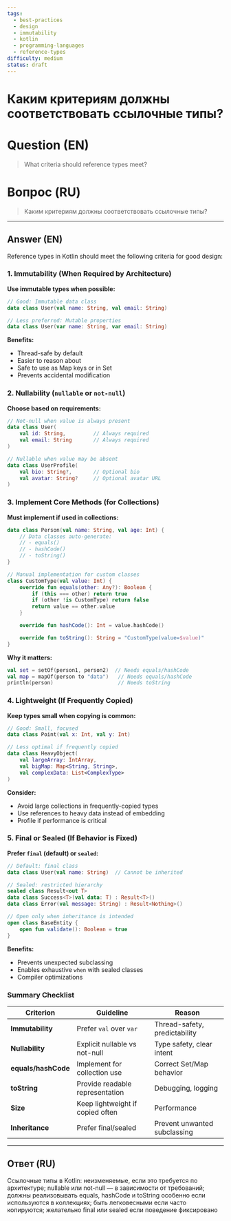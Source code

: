 ```yaml
---
tags:
  - best-practices
  - design
  - immutability
  - kotlin
  - programming-languages
  - reference-types
difficulty: medium
status: draft
---
```


# Каким критериям должны соответствовать ссылочные типы?

# Question (EN)
> What criteria should reference types meet?

# Вопрос (RU)
> Каким критериям должны соответствовать ссылочные типы?

---

## Answer (EN)

Reference types in Kotlin should meet the following criteria for good design:

### 1. Immutability (When Required by Architecture)

**Use immutable types when possible:**
```kotlin
// Good: Immutable data class
data class User(val name: String, val email: String)

// Less preferred: Mutable properties
data class User(var name: String, var email: String)
```

**Benefits:**
- Thread-safe by default
- Easier to reason about
- Safe to use as Map keys or in Set
- Prevents accidental modification

### 2. Nullability (`nullable` or `not-null`)

**Choose based on requirements:**
```kotlin
// Not-null when value is always present
data class User(
    val id: String,         // Always required
    val email: String       // Always required
)

// Nullable when value may be absent
data class UserProfile(
    val bio: String?,       // Optional bio
    val avatar: String?     // Optional avatar URL
)
```

### 3. Implement Core Methods (for Collections)

**Must implement if used in collections:**
```kotlin
data class Person(val name: String, val age: Int) {
    // Data classes auto-generate:
    // - equals()
    // - hashCode()
    // - toString()
}

// Manual implementation for custom classes
class CustomType(val value: Int) {
    override fun equals(other: Any?): Boolean {
        if (this === other) return true
        if (other !is CustomType) return false
        return value == other.value
    }

    override fun hashCode(): Int = value.hashCode()

    override fun toString(): String = "CustomType(value=$value)"
}
```

**Why it matters:**
```kotlin
val set = setOf(person1, person2)  // Needs equals/hashCode
val map = mapOf(person to "data")   // Needs equals/hashCode
println(person)                     // Needs toString
```

### 4. Lightweight (If Frequently Copied)

**Keep types small when copying is common:**
```kotlin
// Good: Small, focused
data class Point(val x: Int, val y: Int)

// Less optimal if frequently copied
data class HeavyObject(
    val largeArray: IntArray,
    val bigMap: Map<String, String>,
    val complexData: List<ComplexType>
)
```

**Consider:**
- Avoid large collections in frequently-copied types
- Use references to heavy data instead of embedding
- Profile if performance is critical

### 5. Final or Sealed (If Behavior is Fixed)

**Prefer `final` (default) or `sealed`:**
```kotlin
// Default: final class
data class User(val name: String)  // Cannot be inherited

// Sealed: restricted hierarchy
sealed class Result<out T>
data class Success<T>(val data: T) : Result<T>()
data class Error(val message: String) : Result<Nothing>()

// Open only when inheritance is intended
open class BaseEntity {
    open fun validate(): Boolean = true
}
```

**Benefits:**
- Prevents unexpected subclassing
- Enables exhaustive `when` with sealed classes
- Compiler optimizations

### Summary Checklist

| Criterion | Guideline | Reason |
|-----------|-----------|--------|
| **Immutability** | Prefer `val` over `var` | Thread-safety, predictability |
| **Nullability** | Explicit nullable vs not-null | Type safety, clear intent |
| **equals/hashCode** | Implement for collection use | Correct Set/Map behavior |
| **toString** | Provide readable representation | Debugging, logging |
| **Size** | Keep lightweight if copied often | Performance |
| **Inheritance** | Prefer final/sealed | Prevent unwanted subclassing |

---

## Ответ (RU)

Ссылочные типы в Kotlin: неизменяемые, если это требуется по архитектуре; nullable или not-null — в зависимости от требований; должны реализовывать equals, hashCode и toString особенно если используются в коллекциях; быть легковесными если часто копируются; желательно final или sealed если поведение фиксировано

